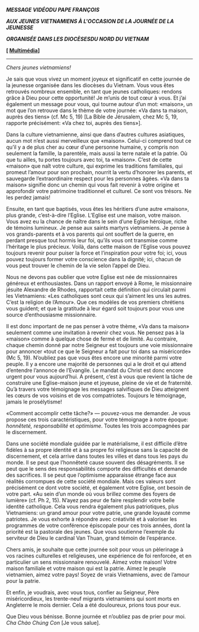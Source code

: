 ***MESSAGE VIDÉO******DU PAPE FRANÇOIS***

***AUX JEUNES VIETNAMIENS À L'OCCASION DE LA JOURNÉE DE LA JEUNESSE***

***ORGANISÉE DANS LES DIOCÈSES******DU NORD DU VIETNAM***

**\[ [Multimédia](http://w2.vatican.va/content/francesco/fr/events/event.dir.html/content/vaticanevents/fr/2019/11/20/videomessaggio-giovani-vietnam.html)\]**

* * *

*Chers jeunes vietnamiens!*

Je sais que vous vivez un moment joyeux et significatif en cette journée de la jeunesse organisée dans les diocèses du Vietnam. Vous vous êtes retrouvés nombreux ensemble, en tant que jeunes catholiques: rendons grâce à Dieu pour cette opportunité! Je m’unis de tout cœur à vous. Et j’ai également un message pour vous, qui tourne autour d’un mot: «maison», un mot que l’on retrouve dans le thème de votre journée: «Va dans ta maison, auprès des tiens» (cf. Mc 5, 19) \[La Bible de Jérusalem, chez Mc 5, 19, rapporte précisément: «Va chez toi, auprès des tiens»\].

Dans la culture vietnamienne, ainsi que dans d’autres cultures asiatiques, aucun mot n’est aussi merveilleux que «maison». Celui-ci comprend tout ce qu’il y a de plus cher au cœur d’une personne humaine, y compris non seulement la famille, la parentèle, mais aussi la terre natale et la patrie. Où que tu ailles, tu portes toujours avec toi, ta «maison». C’est de cette «maison» que naît votre culture, qui exprime les traditions familiales, qui promeut l’amour pour son prochain, nourrit la vertu d’honorer les parents, et sauvegarde l’extraordinaire respect pour les personnes âgées. «Va dans ta maison» signifie donc un chemin qui vous fait revenir à votre origine et approfondir votre patrimoine traditionnel et culturel. Ce sont vos trésors. Ne les perdez jamais!

Ensuite, en tant que baptisés, vous êtes les héritiers d’une autre «maison», plus grande, c’est-à-dire l’Eglise. L’Eglise est une maison, votre maison. Vous avez eu la chance de naître dans le sein d’une Eglise héroïque, riche de témoins lumineux. Je pense aux saints martyrs vietnamiens. Je pense à vos grands-parents et à vos parents qui ont souffert de la guerre, en perdant presque tout hormis leur foi, qu’ils vous ont transmise comme l’héritage le plus précieux. Voilà, dans cette maison de l’Eglise vous pouvez toujours revenir pour puiser la force et l’inspiration pour votre foi; ici, vous pouvez toujours former votre conscience dans la dignité; ici, chacun de vous peut trouver le chemin de la vie selon l’appel de Dieu.

Nous ne devons pas oublier que votre Eglise est née de missionnaires généreux et enthousiastes. Dans un rapport envoyé à Rome, le missionnaire jésuite Alexandre de Rhodes, rapportait cette définition qui circulait parmi les Vietnamiens: «Les catholiques sont ceux qui s’aiment les uns les autres. C’est la religion de l’Amour». Que ces modèles de vos premiers chrétiens vous guident; et que la gratitude à leur égard soit toujours pour vous une source d’enthousiasme missionnaire.

Il est donc important de ne pas penser à votre thème, «Va dans ta maison» seulement comme une invitation à revenir chez vous. Ne pensez pas à la «maison» comme à quelque chose de fermé et de limité. Au contraire, chaque chemin donné par notre Seigneur est toujours une voie missionnaire pour annoncer «tout ce que le Seigneur a fait pour toi dans sa miséricorde» (Mc 5, 19). N’oubliez pas que vous êtes encore une minorité parmi votre peuple. Il y a encore une majorité de personnes qui a le droit et qui attend d’entendre l’annonce de l’Evangile. Le mandat du Christ est donc encore urgent pour vous aujourd’hui. A présent, c’est à vous que revient la tâche de construire une Eglise-maison jeune et joyeuse, pleine de vie et de fraternité. Qu’à travers votre témoignage les messages salvifiques de Dieu atteignent les cœurs de vos voisins et de vos compatriotes. Toujours le témoignage, jamais le prosélytisme!

«Comment accomplir cette tâche?» — pouvez-vous me demander. Je vous propose ces trois caractéristiques, pour votre témoignage à notre époque: *honnêteté, responsabilité* et *optimisme*. Toutes les trois accompagnées par le discernement.

Dans une société mondiale guidée par le matérialisme, il est difficile d’être fidèles à sa propre identité et à sa propre foi religieuse sans la capacité de discernement, et cela arrive dans toutes les villes et dans tous les pays du monde. Il se peut que l’honnêteté cause souvent des désagréments. Il se peut que le sens des responsabilités comporte des difficultés et demande des sacrifices. Il se peut que l’optimisme apparaisse étrange face aux réalités corrompues de cette société mondiale. Mais ces valeurs sont précisément ce dont votre société, et également votre Eglise, ont besoin de votre part. «Au sein d’un monde où vous brillez comme des foyers de lumière» (cf. Ph 2, 15). N’ayez pas peur de faire resplendir votre belle identité catholique. Cela vous rendra également plus patriotiques, plus Vietnamiens: un grand amour pour votre patrie, une grande loyauté comme patriotes. Je vous exhorte à répondre avec créativité et à valoriser les programmes de votre conférence épiscopale pour ces trois années, dont la priorité est la pastorale des jeunes. Que vous soutienne l’exemple du serviteur de Dieu le cardinal Van Thuan, grand témoin de l’espérance.

Chers amis, je souhaite que cette journée soit pour vous un pèlerinage à vos racines culturelles et religieuses, une expérience de foi renforcée, et en particulier un sens missionnaire renouvelé. Aimez votre maison! Votre maison familiale et votre maison qui est la patrie. Aimez le peuple vietnamien, aimez votre pays! Soyez de vrais Vietnamiens, avec de l’amour pour la patrie.

Et enfin, je voudrais, avec vous tous, confier au Seigneur, Père miséricordieux, les trente-neuf migrants vietnamiens qui sont morts en Angleterre le mois dernier. Cela a été douloureux, prions tous pour eux.

Que Dieu vous bénisse. Bonne journée et n’oubliez pas de prier pour moi. *Cha Chào Chúng Con* \[Je vous salue\].